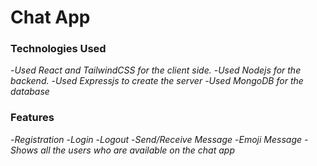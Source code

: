 # Chat App
### Technologies Used
-*Used React and TailwindCSS for the client side.*
-*Used Nodejs for the backend.*
-*Used Expressjs to create the server*
-*Used MongoDB for the database*

### Features
-*Registration*
-*Login*
-*Logout*
-*Send/Receive Message*
-*Emoji Message*
-*Shows all the users who are available on the chat app*
